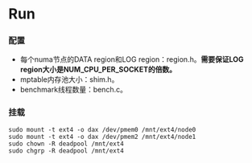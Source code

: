 # Run

### 配置

+ 每个numa节点的DATA region和LOG region：region.h。**需要保证LOG region大小是NUM_CPU_PER_SOCKET的倍数。**
+ mptable内存池大小：shim.h。
+ benchmark线程数量：bench.c。

### 挂载

```
sudo mount -t ext4 -o dax /dev/pmem0 /mnt/ext4/node0
sudo mount -t ext4 -o dax /dev/pmem2 /mnt/ext4/node1
sudo chown -R deadpool /mnt/ext4
sudo chgrp -R deadpool /mnt/ext4
```

